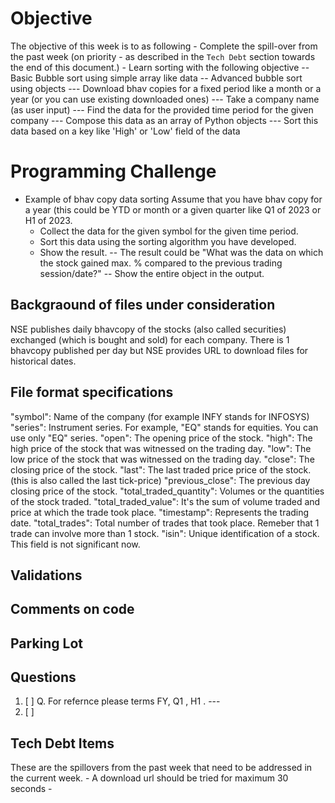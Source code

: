 # Objective
The objective of this week is to as following
    - Complete the spill-over from the past week (on priority - as described in the `Tech Debt`
      section towards the end of this document.)
    - Learn sorting with the following objective
        -- Basic Bubble sort using simple array like data
        -- Advanced bubble sort using objects
            --- Download bhav copies for a fixed period like a month or a year (or you can use existing downloaded ones)
            --- Take a company name (as user input)
            --- Find the data for the provided time period for the given company
            --- Compose this data as an array of Python objects
            --- Sort this data based on a key like 'High' or 'Low' field of the data

# Programming Challenge

- Example of bhav copy data sorting
Assume that you have bhav copy for a year (this could be YTD or month or a given quarter like Q1 of 2023 or H1 of 2023.
    - Collect the data for the given symbol for the given time period.
    - Sort this data using the sorting algorithm you have developed.
    - Show the result.
        -- The result could be "What was the data on which the stock gained max. % compared to the previous trading session/date?"
        -- Show the entire object in the output.

## Backgraound of files under consideration

NSE publishes daily bhavcopy of the stocks (also called securities) exchanged (which is bought and sold) for each company. There is 1 bhavcopy published per day but NSE provides URL to download files for historical dates.

## File format specifications

  "symbol": Name of the company (for example INFY stands for INFOSYS)
  "series": Instrument series. For example, "EQ" stands for equities. You can use only "EQ" series.
  "open": The opening price of the stock.
  "high": The high price of the stock that was witnessed on the trading day.
  "low": The low price of the stock that was witnessed on the trading day.
  "close": The closing price of the stock.
  "last": The last traded price price of the stock. (this is also called the last tick-price)
  "previous_close": The previous day closing price of the stock.
  "total_traded_quantity": Volumes or the quantities of the stock traded.
  "total_traded_value": It's the sum of volume traded and price at which the trade took place.
  "timestamp": Represents the trading date.
  "total_trades": Total number of trades that took place. Remeber that 1 trade can involve more than
  1 stock.
  "isin": Unique identification of a stock. This field is not significant now.

## Validations

## Comments on code 

## Parking Lot

## Questions

 1. [ ] Q. For refernce please terms FY, Q1 , H1 . 
          ---
 2. [ ]          

## Tech Debt Items

These are the spillovers from the past week that need to be addressed in the current week.
    - A download url should be tried for maximum 30 seconds
    - 

